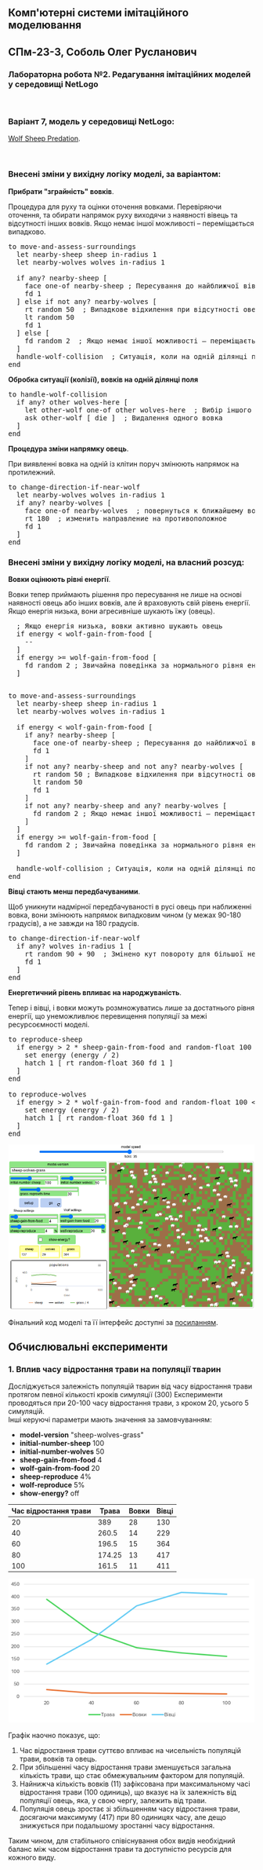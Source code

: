 ## Комп'ютерні системи імітаційного моделювання
## СПм-23-3, **Соболь Олег Русланович**
### Лабораторна робота №**2**. Редагування імітаційних моделей у середовищі NetLogo

<br>

### Варіант 7, модель у середовищі NetLogo:
[Wolf Sheep Predation](http://www.netlogoweb.org/launch#http://www.netlogoweb.org/assets/modelslib/Sample%20Models/Biology/Wolf%20Sheep%20Predation.nlogo).

<br>

### Внесені зміни у вихідну логіку моделі, за варіантом:
**Прибрати "зграйність" вовків**.

Процедура для руху та оцінки оточення вовками. Перевіряючи оточення, та обирати напрямок руху виходячи з наявності вівець та відсутності інших вовків. Якщо немає іншої можливості – переміщається випадково. 
<pre>
to move-and-assess-surroundings
  let nearby-sheep sheep in-radius 1  
  let nearby-wolves wolves in-radius 1 
  
  if any? nearby-sheep [ 
    face one-of nearby-sheep ; Пересування до найближчої вівці
    fd 1
  ] else if not any? nearby-wolves [
    rt random 50  ; Випадкове відхилення при відсутності овець та вовків
    lt random 50
    fd 1
  ] else [
    fd random 2  ; Якщо немає іншої можливості – переміщається випадково
  ]
  handle-wolf-collision  ; Ситуація, коли на одній ділянці поля два вовки
end
</pre>

**Обробка ситуації (колізії), вовків на одній ділянці поля**
<pre>
to handle-wolf-collision
  if any? other wolves-here [
    let other-wolf one-of other wolves-here  ; Вибір іншого вовка на цій клітинці
    ask other-wolf [ die ]  ; Видалення одного вовка
  ]
end
</pre>

**Процедура зміни напрямку овець**. 

При виявленні вовка на одній із клітин поруч змінюють напрямок на протилежний.
<pre>
to change-direction-if-near-wolf
  let nearby-wolves wolves in-radius 1
  if any? nearby-wolves [
    face one-of nearby-wolves  ; повернуться к ближайшему волку
    rt 180  ; изменить направление на противоположное
    fd 1
  ]
end
</pre>

### Внесені зміни у вихідну логіку моделі, на власний розсуд:
**Вовки оцінюють рівні енергії**.

Вовки тепер приймають рішення про пересування не лише на основі наявності овець або інших вовків, але й враховують свій рівень енергії. Якщо енергія низька, вони агресивніше шукають їжу (овець).
<pre>
  ; Якщо енергія низька, вовки активно шукають овець
  if energy < wolf-gain-from-food [ 
    --
  ]
  if energy >= wolf-gain-from-food [
    fd random 2 ; Звичайна поведінка за нормального рівня енергії
  ]

</pre>
<pre>
to move-and-assess-surroundings 
  let nearby-sheep sheep in-radius 1
  let nearby-wolves wolves in-radius 1
  
  if energy < wolf-gain-from-food [
    if any? nearby-sheep [
      face one-of nearby-sheep ; Пересування до найближчої вівці
      fd 1
    ]
    if not any? nearby-sheep and not any? nearby-wolves [
      rt random 50 ; Випадкове відхилення при відсутності овець та вовків
      lt random 50
      fd 1
    ]
    if not any? nearby-sheep and any? nearby-wolves [
      fd random 2 ; Якщо немає іншої можливості – переміщається випадково
    ]
  ]
  if energy >= wolf-gain-from-food [
    fd random 2 ; Звичайна поведінка за нормального рівня енергії
  ]
              
  handle-wolf-collision ; Ситуація, коли на одній ділянці поля два вовки
end
</pre>

**Вівці стають менш передбачуваними**.

Щоб уникнути надмірної передбачуваності в русі овець при наближенні вовка, вони змінюють напрямок випадковим чином (у межах 90-180 градусів), а не завжди на 180 градусів.
<pre>
to change-direction-if-near-wolf  
  if any? wolves in-radius 1 [
    rt random 90 + 90  ; Змінено кут повороту для більшої непередбачуваності
    fd 1
  ]
end
</pre>

**Енергетичний рівень впливає на народжуваність**.

Тепер і вівці, і вовки можуть розмножуватись лише за достатнього рівня енергії, що унеможливлює перевищення популяції за межі ресурсоємності моделі.
<pre>
to reproduce-sheep  
  if energy > 2 * sheep-gain-from-food and random-float 100 < sheep-reproduce [ ; Умова на енергію
    set energy (energy / 2)
    hatch 1 [ rt random-float 360 fd 1 ]
  ]
end

to reproduce-wolves  
  if energy > 2 * wolf-gain-from-food and random-float 100 < wolf-reproduce [ ; Умова на енергію
    set energy (energy / 2)
    hatch 1 [ rt random-float 360 fd 1 ]
  ]
end
</pre>

![Скріншот моделі в процесі симуляції](model.png)

Фінальний код моделі та її інтерфейс доступні за [посиланням](Wolf_Sheep_Predation.nlogo).
<br>

## Обчислювальні експерименти 
### 1. Вплив часу відростання трави на популяції тварин
Досліджується залежність популяцій тварин від часу відростання трави протягом певної кількості кроків симуляції (300)
Експерименти проводяться при 20-100 часу відростання трави, з кроком 20, усього 5 симуляцій.  
Інші керуючі параметри мають значення за замовчуванням:
- **model-version** "sheep-wolves-grass"
- **initial-number-sheep** 100
- **initial-number-wolves** 50
- **sheep-gain-from-food** 4
- **wolf-gain-from-food** 20
- **sheep-reproduce** 4%
- **wolf-reproduce** 5%
- **show-energy?** off

<table>
<thead>
<tr><th>Час відростання трави</th><th>Трава</th><th>Вовки</th><th>Вівці</th></tr>
</thead>
<tbody>
<tr><td>20</td><td>389</td><td>28</td><td>130</td></tr>
<tr><td>40</td><td>260.5</td><td>14</td><td>229</td></tr>
<tr><td>60</td><td>196.5</td><td>15</td><td>364</td></tr>
<tr><td>80</td><td>174.25</td><td>13</td><td>417</td></tr>
<tr><td>100</td><td>161.5</td><td>11</td><td>411</td></tr>
</tbody>
</table>

![Вплив часу відростання трави на популяції тварин](fig1.png)

Графік наочно показує, що: 
1) Час відростання трави суттєво впливає на чисельність популяцій трави, вовків та овець.
2) При збільшенні часу відростання трави зменшується загальна кількість трави, що стає обмежувальним фактором для популяцій.
3) Найнижча кількість вовків (11) зафіксована при максимальному часі відростання трави (100 одиниць), що вказує на їх залежність від популяції овець, яка, у свою чергу, залежить від трави.
4) Популяція овець зростає зі збільшенням часу відростання трави, досягаючи максимуму (417) при 80 одиницях часу, але дещо знижується при подальшому зростанні часу відростання.

Таким чином, для стабільного співіснування обох видів необхідний баланс між часом відростання трави та доступністю ресурсів для кожного виду.
